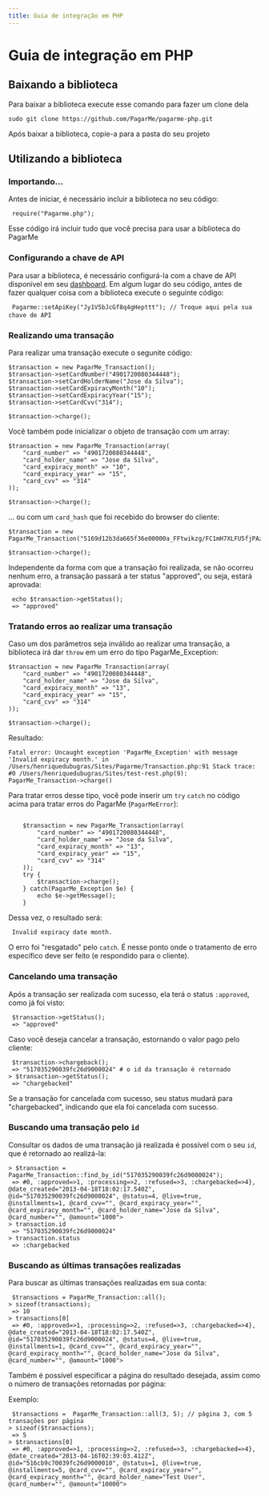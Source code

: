 ```yaml
---
title: Guia de integração em PHP
---
```


# Guia de integração em PHP

## Baixando a biblioteca 

Para baixar a biblioteca execute esse comando para fazer um clone dela

	sudo git clone https://github.com/PagarMe/pagarme-php.git	

Após baixar a biblioteca, copie-a para a pasta do seu projeto

## Utilizando a biblioteca

### Importando...

Antes de iniciar, é necessário incluir a biblioteca no seu código:

<pre><code data-language="php"> require("Pagarme.php");</code></pre>

Esse código irá incluir tudo que você precisa para usar a biblioteca do PagarMe

### Configurando a chave de API

Para usar a biblioteca, é necessário configurá-la com a chave de API disponível em seu [dashboard](http://dashboard.pagar.me/). Em algum lugar do seu código, antes de fazer qualquer coisa com a biblioteca execute o seguinte código:

<pre><code data-language="php"> Pagarme::setApiKey("Jy1V5bJcGf8q4gHepttt"); // Troque aqui pela sua chave de API </code> </pre> 

### Realizando uma transação

Para realizar uma transação execute o segunite código:

<pre><code data-language="php">$transaction = new PagarMe_Transaction();
$transaction->setCardNumber("4901720080344448");
$transaction->setCardHolderName("Jose da Silva");
$transaction->setCardExpiracyMonth("10");
$transaction->setCardExpiracyYear("15");
$transaction->setCardCvv("314");

$transaction->charge();
</code></pre>

Você também pode inicializar o objeto de transação com um array:

<pre><code data-language="php">$transaction = new PagarMe_Transaction(array(
    "card_number" => "4901720080344448",
    "card_holder_name" => "Jose da Silva",
    "card_expiracy_month" => "10",
    "card_expiracy_year" => "15",
    "card_cvv" => "314"
));

$transaction->charge();
</code></pre>

... ou com um `card_hash` que foi recebido do browser do cliente:

<pre><code data-language="php">$transaction = new PagarMe_Transaction("5169d12b3da665f36e00000a_FFtwikzg/FC1mH7XLFU5fjPAzDsP0ogeAQh3qXRpHzkIrgDz64lITBUGwio67zm2CQXwbKRjGdRi5J1xFNpQLWnxQsUJAQELcTSGaGtF6RGSu6sq1stp8OLRSNG7wp+xGe8poqxw4S1gOL5JYO7XZp/Uz7rTpKXh3IcRshmX36hh66J6+7l5j0803cGIfMZu3T7nbMjQYIf+yLi8r0O6vL9DQPmqSZ9FBerqFGxWHrxScneaaMVzMpNX/5eneqveVBt88RccytyJG5+HYRHcRyKIbLfmX48L/C22HJeAm3PyzehGHdOmDcsxPtVB+Fgq7SDuB4tHWBT8j6wihOO7ww==");

$transaction->charge();
</code></pre>

Independente da forma com que a transação foi realizada, se não ocorreu nenhum erro, a transação passará a ter status "approved", ou seja, estará aprovada:

<pre><code data-language="php"> echo $transaction->getStatus();
 => "approved"
</code></pre>


### Tratando erros ao realizar uma transação

Caso um dos parâmetros seja inválido ao realizar uma transação, a biblioteca irá dar `throw` em um erro do tipo PagarMe_Exception:

<pre><code data-language="php">$transaction = new PagarMe_Transaction(array(
    "card_number" => "4901720080344448",
    "card_holder_name" => "Jose da Silva",
    "card_expiracy_month" => "13",
    "card_expiracy_year" => "15",
    "card_cvv" => "314"
));

$transaction->charge();
</code></pre>

Resultado:

<pre><code data-language="php">Fatal error: Uncaught exception 'PagarMe_Exception' with message 'Invalid expiracy month.' in /Users/henriquedubugras/Sites/Pagarme/Transaction.php:91 Stack trace: #0 /Users/henriquedubugras/Sites/test-rest.php(9): PagarMe_Transaction->charge()
</code></pre>

Para tratar erros desse tipo, você pode inserir um `try` `catch` no código acima para tratar erros do PagarMe (`PagarMeError`):

<pre><code data-language="php">
	$transaction = new PagarMe_Transaction(array(
	    "card_number" => "4901720080344448",
	    "card_holder_name" => "Jose da Silva",
	    "card_expiracy_month" => "13",
	    "card_expiracy_year" => "15",
	    "card_cvv" => "314"
	));
	try {
		$transaction->charge();
	} catch(PagarMe_Exception $e) {
		echo $e->getMessage();
	}
</code></pre>

Dessa vez, o resultado será:

<pre><code data-language="php"> Invalid expiracy date month.</code></pre>

O erro foi "resgatado" pelo `catch`. É nesse ponto onde o tratamento de erro específico deve ser feito (e respondido para o cliente).

### Cancelando uma transação

Após a transação ser realizada com sucesso, ela terá o status `:approved`, como já foi visto:

<pre><code data-language="php"> $transaction->getStatus();
 => "approved"
</code></pre>

Caso você deseja cancelar a transação, estornando o valor pago pelo cliente:

<pre><code data-language="php"> $transaction->chargeback();
 => "517035290039fc26d9000024" # o id da transação é retornado
> $transaction->getStatus();
 => "chargebacked"
</code></pre>

Se a transação for cancelada com sucesso, seu status mudará para "chargebacked", indicando que ela foi cancelada com sucesso.

### Buscando uma transação pelo `id`

Consultar os dados de uma transação já realizada é possível com o seu `id`, que é retornado ao realizá-la:

<pre><code data-language="php">> $transaction = PagarMe_Transaction::find_by_id("517035290039fc26d9000024");
 => #<PagarMe::Transaction:0x007fa071371ef0 @statuses_codes={:local=>0, :approved=>1, :processing=>2, :refused=>3, :chargebacked=>4}, @date_created="2013-04-18T18:02:17.540Z", @id="517035290039fc26d9000024", @status=4, @live=true, @installments=1, @card_cvv="", @card_expiracy_year="", @card_expiracy_month="", @card_holder_name="Jose da Silva", @card_number="", @amount="1000">
> transaction.id
 => "517035290039fc26d9000024"
> transaction.status
 => :chargebacked
</code></pre>

### Buscando as últimas transações realizadas

Para buscar as últimas transações realizadas em sua conta:

<pre><code data-language="php"> $transactions = PagarMe_Transaction::all();
> sizeof(transactions);
 => 10
> transactions[0]
 => #<PagarMe::Transaction:0x007fa0712bcfc8 @statuses_codes={:local=>0, :approved=>1, :processing=>2, :refused=>3, :chargebacked=>4}, @date_created="2013-04-18T18:02:17.540Z", @id="517035290039fc26d9000024", @status=4, @live=true, @installments=1, @card_cvv="", @card_expiracy_year="", @card_expiracy_month="", @card_holder_name="Jose da Silva", @card_number="", @amount="1000">
</code></pre>

Também é possível especificar a página do resultado desejada, assim como o número de transações retornadas por página:

Exemplo:

<pre><code data-language="php"> $transactions =  PagarMe_Transaction::all(3, 5); // página 3, com 5 transações por página
> sizeof($transactions);
 => 5
> $transactions[0]
 => #<PagarMe::Transaction:0x007fa071252f38 @statuses_codes={:local=>0, :approved=>1, :processing=>2, :refused=>3, :chargebacked=>4}, @date_created="2013-04-16T02:39:03.412Z", @id="516cb9c70039fc26d9000010", @status=1, @live=true, @installments=5, @card_cvv="", @card_expiracy_year="", @card_expiracy_month="", @card_holder_name="Test User", @card_number="", @amount="10000">
</code></pre>

